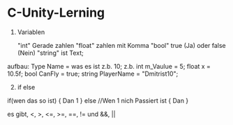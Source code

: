 # C-Unity-Lerning

1. Variablen

   "int" Gerade zahlen
   "float" zahlen mit Komma
   "bool" true (Ja) oder false (Nein)
   "string" ist Text;

aufbau:
Type Name = was es ist z.b. 10;
z.b.
int m_Vaulue = 5;
float x = 10.5f;
bool CanFly = true;
string PlayerName = "Dmitrist10";

2. if else

if(wen das so ist)
{
Dan 1
}
else    //Wen 1 nich Passiert ist
{
Dan
}

es gibt, <, >, <=, >=, ==, !=
und &&, ||




   
   
